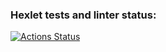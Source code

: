 ### Hexlet tests and linter status:
[![Actions Status](https://github.com/JN23Lefortovo/qa-engineer-project-84/actions/workflows/hexlet-check.yml/badge.svg)](https://github.com/JN23Lefortovo/qa-engineer-project-84/actions)